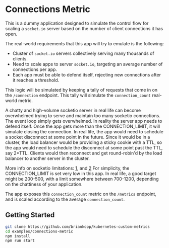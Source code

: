 # Connections Metric

This is a dummy application designed to simulate the control flow
for scaling a `socket.io` server based on the number of client connections
it has open.

The real-world requirements that this app will try to emulate is the following:

* Cluster of `socket.io` servers collectively serving many thousands of clients.
* Need to scale apps to server `socket.io`, targeting an average number of connections per app.
* Each app must be able to defend itself, rejecting new connections after it reaches a threshold.

This logic will be simulated by keeping a tally of requests that come in
on the `/connection` endpoint. This tally will simulate the `connection_count`
real-world metric.

A chatty and high-volume socketio server in real life can become overwhelmed
trying to serve and maintain too many socketio connections. The event loop simply
gets overwhelmed. In reality the server app needs to defend itself.
Once the app gets more than the CONNECTION_LIMIT, it will simulate closing the connection.
In real life, the app would need to schedule a socket disconnect at some point
in the future. Since it would be in a cluster, the load balancer would be providing
a sticky cookie with a TTL, so the app would need to schedule the disconnect at
some point past the TTL, say 2*TTL. Clients would then reconnect and get
round-robin'd by the load balancer to another server in the cluster.

More info on socketio limitations: [1](http://drewww.github.io/socket.io-benchmarking/),
and [2](http://blog.mixu.net/2011/11/22/performance-benchmarking-socket-io-0-8-7-0-7-11-and-0-6-17-and-nodes-native-tcp/)
For simplicity, the CONNECTION_LIMIT
is set very low in this app. In real life, a good target might be 200-500, with a
limit somewhere between 700-1200, depending on the chattiness of your application.

The app exposes this `connection_count` metric on the `/metrics` endpoint, and is
scaled according to the average `connection_count`.

## Getting Started

```bash
git clone https://github.com/briankopp/kubernetes-custom-metrics
cd examples/connections-metric
npm install
npm run start
```
